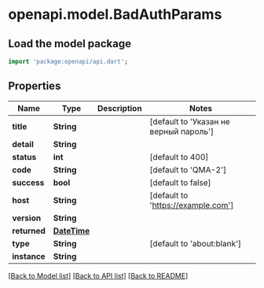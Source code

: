 # openapi.model.BadAuthParams

## Load the model package
```dart
import 'package:openapi/api.dart';
```

## Properties
Name | Type | Description | Notes
------------ | ------------- | ------------- | -------------
**title** | **String** |  | [default to 'Указан не верный пароль']
**detail** | **String** |  | 
**status** | **int** |  | [default to 400]
**code** | **String** |  | [default to 'QMA-2']
**success** | **bool** |  | [default to false]
**host** | **String** |  | [default to 'https://example.com']
**version** | **String** |  | 
**returned** | [**DateTime**](DateTime.md) |  | 
**type** | **String** |  | [default to 'about:blank']
**instance** | **String** |  | 

[[Back to Model list]](../README.md#documentation-for-models) [[Back to API list]](../README.md#documentation-for-api-endpoints) [[Back to README]](../README.md)


